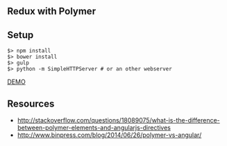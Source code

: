 ## Redux with Polymer

## Setup

    $> npm install
    $> bower install
    $> gulp
    $> python -m SimpleHTTPServer # or an other webserver 
    
    
[DEMO](http://scaljeri.github.io/polymer-redux/)

## Resources
  * http://stackoverflow.com/questions/18089075/what-is-the-difference-between-polymer-elements-and-angularjs-directives
  * http://www.binpress.com/blog/2014/06/26/polymer-vs-angular/

